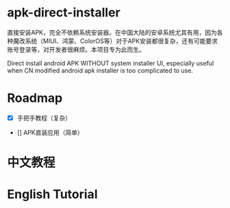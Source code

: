 # apk-direct-installer

直接安装APK，完全不依赖系统安装器。在中国大陆的安卓系统尤其有用，因为各种魔改系统（MIUI、鸿蒙、ColorOS等）对于APK安装都很复杂，还有可能要求账号登录等，对开发者很麻烦。本项目专为此而生。

Direct install android APK WITHOUT system installer UI, especially useful when CN modified android apk installer is too complicated to use.

# Roadmap

- [x] 手把手教程（复杂）
- [] APK直装应用（简单）

# 中文教程

# English Tutorial
